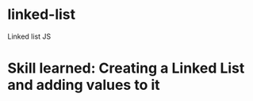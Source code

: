 # linked-list
 Linked list JS
 <h1>Skill learned: Creating a Linked List and adding values to it</h1>
